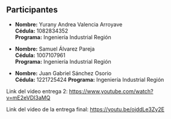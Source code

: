 ## Participantes

- **Nombre:** Yurany Andrea Valencia Arroyave  
  **Cédula:** 1082834352  
  **Programa:** Ingeniería Industrial Región
  
- **Nombre:** Samuel Álvarez Pareja  
  **Cédula:** 1007107961  
  **Programa:** Ingeniería Industrial Región

- **Nombre:** Juan Gabriel Sánchez Osorio  
  **Cédula:** 1221725424
  **Programa:** Ingeniería Industrial Región

Link del video entrega 2: https://www.youtube.com/watch?v=mE2eVDI3aMQ

Link del video de la entrega final: https://youtu.be/ojddLe3Zy2E
